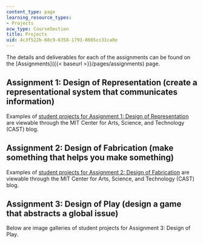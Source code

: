 ```yaml
---
content_type: page
learning_resource_types:
- Projects
ocw_type: CourseSection
title: Projects
uid: 4c3f522b-68c9-6358-1793-8665cc31ca8e
---
```


The details and deliverables for each of the assignments can be found on the [Assignments]({{< baseurl >}}/pages/assignments) page.

Assignment 1: Design of Representation (create a representational system that communicates information)
-------------------------------------------------------------------------------------------------------

Examples of [student projects for Assignment 1: Design of Representation](https://arts.mit.edu/designing-representational-systems/) are viewable through the MIT Center for Arts, Science, and Technology (CAST) blog.

Assignment 2: Design of Fabrication (make something that helps you make something)
----------------------------------------------------------------------------------

Examples of [student projects for Assignment 2: Design of Fabrication](http://arts.mit.edu/designing-new-tools/) are viewable through the MIT Center for Arts, Science, and Technology (CAST) blog.

Assignment 3: Design of Play (design a game that abstracts a global issue)
--------------------------------------------------------------------------

Below are image galleries of student projects for Assignment 3: Design of Play.